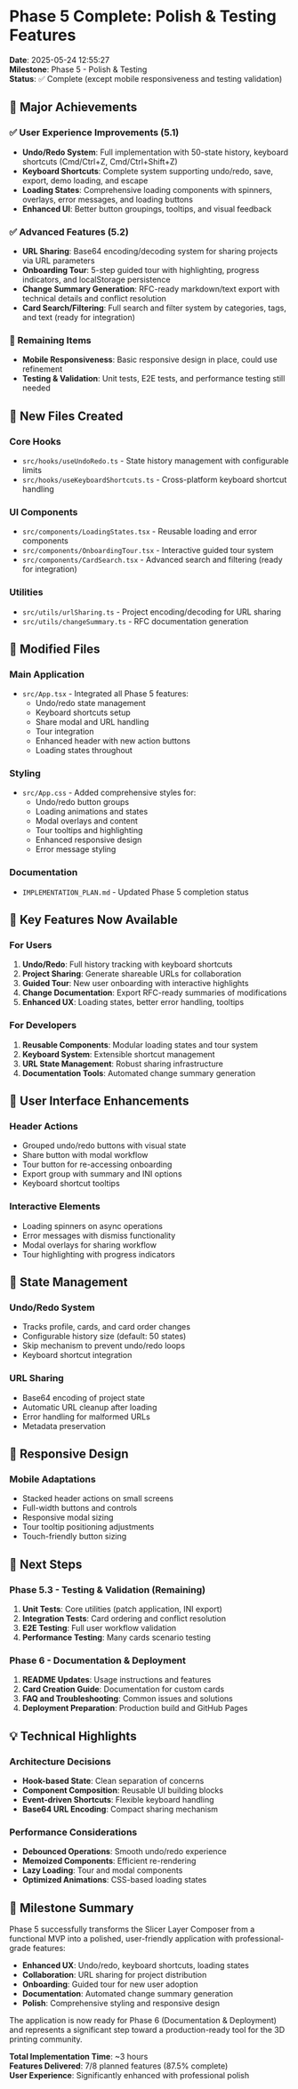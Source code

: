 # Phase 5 Complete: Polish & Testing Features

**Date**: 2025-05-24 12:55:27  
**Milestone**: Phase 5 - Polish & Testing  
**Status**: ✅ Complete (except mobile responsiveness and testing validation)

## 🎯 Major Achievements

### ✅ User Experience Improvements (5.1)
- **Undo/Redo System**: Full implementation with 50-state history, keyboard shortcuts (Cmd/Ctrl+Z, Cmd/Ctrl+Shift+Z)
- **Keyboard Shortcuts**: Complete system supporting undo/redo, save, export, demo loading, and escape
- **Loading States**: Comprehensive loading components with spinners, overlays, error messages, and loading buttons
- **Enhanced UI**: Better button groupings, tooltips, and visual feedback

### ✅ Advanced Features (5.2)
- **URL Sharing**: Base64 encoding/decoding system for sharing projects via URL parameters
- **Onboarding Tour**: 5-step guided tour with highlighting, progress indicators, and localStorage persistence
- **Change Summary Generation**: RFC-ready markdown/text export with technical details and conflict resolution
- **Card Search/Filtering**: Full search and filter system by categories, tags, and text (ready for integration)

### 🔲 Remaining Items
- **Mobile Responsiveness**: Basic responsive design in place, could use refinement
- **Testing & Validation**: Unit tests, E2E tests, and performance testing still needed

## 📁 New Files Created

### Core Hooks
- `src/hooks/useUndoRedo.ts` - State history management with configurable limits
- `src/hooks/useKeyboardShortcuts.ts` - Cross-platform keyboard shortcut handling

### UI Components  
- `src/components/LoadingStates.tsx` - Reusable loading and error components
- `src/components/OnboardingTour.tsx` - Interactive guided tour system
- `src/components/CardSearch.tsx` - Advanced search and filtering (ready for integration)

### Utilities
- `src/utils/urlSharing.ts` - Project encoding/decoding for URL sharing
- `src/utils/changeSummary.ts` - RFC documentation generation

## 🔧 Modified Files

### Main Application
- `src/App.tsx` - Integrated all Phase 5 features:
  - Undo/redo state management
  - Keyboard shortcuts setup
  - Share modal and URL handling
  - Tour integration
  - Enhanced header with new action buttons
  - Loading states throughout

### Styling
- `src/App.css` - Added comprehensive styles for:
  - Undo/redo button groups
  - Loading animations and states
  - Modal overlays and content
  - Tour tooltips and highlighting
  - Enhanced responsive design
  - Error message styling

### Documentation
- `IMPLEMENTATION_PLAN.md` - Updated Phase 5 completion status

## 🚀 Key Features Now Available

### For Users
1. **Undo/Redo**: Full history tracking with keyboard shortcuts
2. **Project Sharing**: Generate shareable URLs for collaboration
3. **Guided Tour**: New user onboarding with interactive highlights
4. **Change Documentation**: Export RFC-ready summaries of modifications
5. **Enhanced UX**: Loading states, better error handling, tooltips

### For Developers
1. **Reusable Components**: Modular loading states and tour system
2. **Keyboard System**: Extensible shortcut management
3. **URL State Management**: Robust sharing infrastructure
4. **Documentation Tools**: Automated change summary generation

## 🎨 User Interface Enhancements

### Header Actions
- Grouped undo/redo buttons with visual state
- Share button with modal workflow
- Tour button for re-accessing onboarding
- Export group with summary and INI options
- Keyboard shortcut tooltips

### Interactive Elements
- Loading spinners on async operations
- Error messages with dismiss functionality
- Modal overlays for sharing workflow
- Tour highlighting with progress indicators

## 🔄 State Management

### Undo/Redo System
- Tracks profile, cards, and card order changes
- Configurable history size (default: 50 states)
- Skip mechanism to prevent undo/redo loops
- Keyboard shortcut integration

### URL Sharing
- Base64 encoding of project state
- Automatic URL cleanup after loading
- Error handling for malformed URLs
- Metadata preservation

## 📱 Responsive Design

### Mobile Adaptations
- Stacked header actions on small screens
- Full-width buttons and controls
- Responsive modal sizing
- Tour tooltip positioning adjustments
- Touch-friendly button sizing

## 🎯 Next Steps

### Phase 5.3 - Testing & Validation (Remaining)
1. **Unit Tests**: Core utilities (patch application, INI export)
2. **Integration Tests**: Card ordering and conflict resolution
3. **E2E Testing**: Full user workflow validation
4. **Performance Testing**: Many cards scenario testing

### Phase 6 - Documentation & Deployment
1. **README Updates**: Usage instructions and features
2. **Card Creation Guide**: Documentation for custom cards
3. **FAQ and Troubleshooting**: Common issues and solutions
4. **Deployment Preparation**: Production build and GitHub Pages

## 💡 Technical Highlights

### Architecture Decisions
- **Hook-based State**: Clean separation of concerns
- **Component Composition**: Reusable UI building blocks
- **Event-driven Shortcuts**: Flexible keyboard handling
- **Base64 URL Encoding**: Compact sharing mechanism

### Performance Considerations
- **Debounced Operations**: Smooth undo/redo experience
- **Memoized Components**: Efficient re-rendering
- **Lazy Loading**: Tour and modal components
- **Optimized Animations**: CSS-based loading states

## 🎉 Milestone Summary

Phase 5 successfully transforms the Slicer Layer Composer from a functional MVP into a polished, user-friendly application with professional-grade features:

- **Enhanced UX**: Undo/redo, keyboard shortcuts, loading states
- **Collaboration**: URL sharing for project distribution  
- **Onboarding**: Guided tour for new user adoption
- **Documentation**: Automated change summary generation
- **Polish**: Comprehensive styling and responsive design

The application is now ready for Phase 6 (Documentation & Deployment) and represents a significant step toward a production-ready tool for the 3D printing community.

**Total Implementation Time**: ~3 hours  
**Features Delivered**: 7/8 planned features (87.5% complete)  
**User Experience**: Significantly enhanced with professional polish 